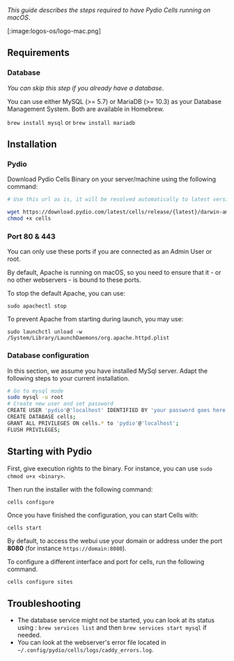 _This guide describes the steps required to have Pydio Cells running on macOS_.

[:image:logos-os/logo-mac.png]

## Requirements

### Database

*You can skip this step if you already have a database*.

You can use either MySQL (>= 5.7) or MariaDB (>= 10.3) as your Database Management System. Both are available in Homebrew.

`brew install mysql` or `brew install mariadb`

## Installation

### Pydio

Download Pydio Cells Binary on your server/machine using the following command:

```sh
# Use this url as is, it will be resolved automatically to latest version

wget https://download.pydio.com/latest/cells/release/{latest}/darwin-amd64/cells
chmod +x cells
```

### Port 80 & 443

You can only use these ports if you are connected as an Admin User or root.

By default, Apache is running on macOS, so you need to ensure that it - or no other webservers - is bound to these ports.

To stop the default Apache, you can use:

```sudo apachectl stop```

To prevent Apache from starting during launch, you may use:

```sudo launchctl unload -w /System/Library/LaunchDaemons/org.apache.httpd.plist```

### Database configuration

In this section, we assume you have installed MySql server. Adapt the following steps to your current installation.

```sh
# Go to mysql mode
sudo mysql -u root
# Create new user and set password
CREATE USER 'pydio'@'localhost' IDENTIFIED BY 'your password goes here';
CREATE DATABASE cells;
GRANT ALL PRIVILEGES ON cells.* to 'pydio'@'localhost';
FLUSH PRIVILEGES;
```

## Starting with Pydio

First, give execution rights to the binary. For instance, you can use `sudo chmod u+x <binary>`.

Then run the installer with the following command:

```sh
cells configure
```


Once you have finished the configuration, you can start Cells with:

```
cells start
```

By default, to access the webui use your domain or address under the port **8080** (for instance `https://domain:8080`).


To configure a different interface and port for cells, run the following command.

```
cells configure sites
```

## Troubleshooting

- The database service might not be started, you can look at its status using : `brew services list` and then `brew services start mysql` if needed.
- You can look at the webserver's error file located in `~/.config/pydio/cells/logs/caddy_errors.log`.
